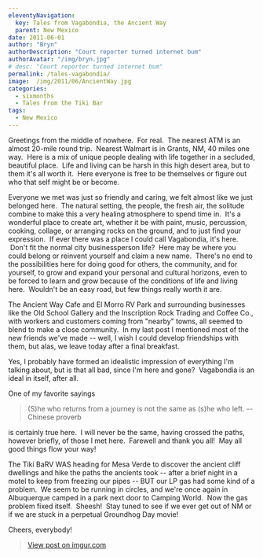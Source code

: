 ```yaml
---
eleventyNavigation:
  key: Tales from Vagabondia, the Ancient Way
  parent: New Mexico
date: 2011-06-01
author: "Bryn"
authorDescription: "Court reporter turned internet bum"
authorAvatar: "/img/bryn.jpg"
# desc: "Court reporter turned internet bum"
permalink: /tales-vagabondia/
image:  /img/2011/06/AncientWay.jpg
categories:
  - sixmonths
  - Tales From the Tiki Bar
tags:
  - New Mexico
---
```

Greetings from the middle of nowhere.  For real.  The nearest ATM is an almost 20-mile round trip.  Nearest Walmart is in Grants, NM, 40 miles one way.  Here is a mix of unique people dealing with life together in a secluded, beautiful place.  Life and living can be harsh in this high desert area, but to them it's all worth it.  Here everyone is free to be themselves or figure out who that self might be or become.

Everyone we met was just so friendly and caring, we felt almost like we just belonged here.  The natural setting, the people, the fresh air, the solitude combine to make this a very healing atmosphere to spend time in.  It's a wonderful place to create art, whether it be with paint, music, percussion, cooking, collage, or arranging rocks on the ground, and to just find your expression.  If ever there was a place I could call Vagabondia, it's here.  Don't fit the normal city businessperson life?  Here may be where you could belong or reinvent yourself and claim a new name.  There's no end to the possibilities here for doing good for others, the community, and for yourself, to grow and expand your personal and cultural horizons, even to be forced to learn and grow because of the conditions of life and living here.  Wouldn't be an easy road, but few things really worth it are.

The Ancient Way Cafe and El Morro RV Park and surrounding businesses like the Old School Gallery and the Inscription Rock Trading and Coffee Co., with workers and customers coming from "nearby" towns, all seemed to blend to make a close community.  In my last post I mentioned most of the new friends we've made -- well, I wish I could develop friendships with them, but alas, we leave today after a final breakfast.

Yes, I probably have formed an idealistic impression of everything I'm talking about, but is that all bad, since I'm here and gone?  Vagabondia is an ideal in itself, after all.

One of my favorite sayings 

> (S)he who returns from a journey is not the same as (s)he who left. --Chinese proverb

is certainly true here.  I will never be the same, having crossed the paths, however briefly, of those I met here.  Farewell and thank you all!  May all good things flow your way!

The Tiki BaRV WAS heading for Mesa Verde to discover the ancient cliff dwellings and hike the paths the ancients took -- after a brief night in a motel to keep from freezing our pipes -- BUT our LP gas had some kind of a problem.  We seem to be running in circles, and we're once again in Albuquerque camped in a park next door to Camping World.  Now the gas problem fixed itself.  Sheesh!  Stay tuned to see if we ever get out of NM or if we are stuck in a perpetual Groundhog Day movie!

Cheers, everybody!

<blockquote class="imgur-embed-pub" lang="en" data-id="a/KOjZl"><a href="//imgur.com/a/KOjZl">View post on imgur.com</a></blockquote><script async src="//s.imgur.com/min/embed.js" charset="utf-8"></script>